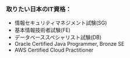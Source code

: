 ### 取りたい日本のIT資格：
- 情報セキュリティマネジメント試験(SG)
- 基本情報技術者試験(FE)
- データベーススペシャリスト試験(DB)
- Oracle Certified Java Programmer, Bronze SE
- AWS Certified Cloud Practitioner

